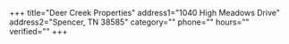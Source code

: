 +++
title="Deer Creek Properties"
address1="1040 High Meadows Drive"
address2="Spencer, TN  38585"
category=""
phone=""
hours=""
verified=""
+++

